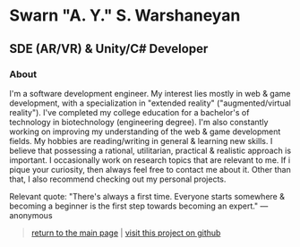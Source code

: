 # Swarn "A. Y." S. Warshaneyan

## SDE (AR/VR) & Unity/C# Developer

### About

I'm a software development engineer. My interest lies mostly in web & game development, with a specialization in "extended reality" ("augmented/virtual reality"). I've completed my college education for a bachelor's of technology in biotechnology (engineering degree). I'm also constantly working on improving my understanding of the web & game development fields. My hobbies are reading/writing in general & learning new skills. I believe that possessing a rational, utilitarian, practical & realistic approach is important. I occasionally work on research topics that are relevant to me. If i pique your curiosity, then always feel free to contact me about it. Other than that, I also recommend checking out my personal projects.

Relevant quote:
"There's always a first time. Everyone starts somewhere & becoming a beginner is the first step towards becoming an expert."
— anonymous

> [return to the main page](https://ahiyantra.github.io)
> |
> [visit this project on github](https://github.com/ahiyantra/ahiyantra)
